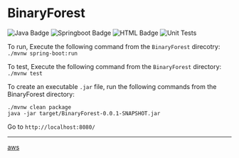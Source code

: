 # BinaryForest

![Java Badge](https://img.shields.io/badge/java-11-informational?style=plastic&logo=java&logoColor=yellow&color=yellow)
![Springboot Badge](https://img.shields.io/badge/SpringBoot-2.4.0-informational?style=plastic&logo=spring&logoColor=green&color=green)
![HTML Badge](https://img.shields.io/badge/HTML/CSS-JS-informational?style=plastic&logo=firefox&logoColor=blue&color=blue)
![Unit Tests](https://github.com/mattwhite180/BinaryForest/workflows/Unit%20Testing/badge.svg)

To run, Execute the following command from the `BinaryForest` direcotry: `./mvnw spring-boot:run`

To test, Execute the following command from the `BinaryForest` directory: `./mvnw test`

To create an executable `.jar` file, run the following commands from the BinaryForest directory:
```
./mvnw clean package
java -jar target/BinaryForest-0.0.1-SNAPSHOT.jar
```

Go to `http://localhost:8080/`

---

[aws](http://binaryforest-env.eba-xnypsxbn.us-west-2.elasticbeanstalk.com/)
